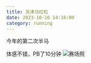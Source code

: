 ```yaml
---
title: 天津马拉松
date: 2023-10-16 14:16:00
category: running
---
```

今年的第二次半马
<!--more-->
体感不错，PB了10分钟
![赛场照](https://s2.loli.net/2023/12/27/bvVZzfGmJFt36cK.jpg "赛场照")
